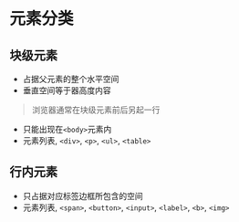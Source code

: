 # 元素分类

## 块级元素

- 占据父元素的整个水平空间
- 垂直空间等于器高度内容

> 浏览器通常在块级元素前后另起一行

- 只能出现在`<body>`元素内
- 元素列表, `<div>`, `<p>`, `<ul>`, `<table>`

## 行内元素

- 只占据对应标签边框所包含的空间
- 元素列表, `<span>`, `<button>`, `<input>`, `<label>`, `<b>`, `<img>`